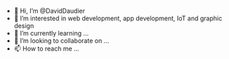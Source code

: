 - 👋 Hi, I’m @DavidDaudier
- 👀 I’m interested in web development, app development, IoT and graphic design
- 🌱 I’m currently learning ...
- 💞️ I’m looking to collaborate on ...
- 📫 How to reach me ...

<!---
DavidDaudier/DavidDaudier is a ✨ special ✨ repository because its `README.md` (this file) appears on your GitHub profile.
You can click the Preview link to take a look at your changes.
--->
